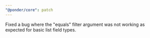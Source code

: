 ```yaml
---
"@ponder/core": patch
---
```


Fixed a bug where the "equals" filter argument was not working as expected for basic list field types.
